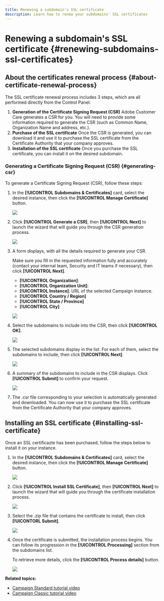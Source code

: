 ```yaml
---
title: Renewing a subdomain's SSL certificate
description: Learn how to renew your subdomains' SSL certificates
---
```


# Renewing a subdomain's SSL certificate {#renewing-subdomains-ssl-certificates}

## About the certificates renewal process {#about-certificate-renewal-process}

The SSL certificate renewal process includes 3 steps, which are all performed directly from the Control Panel:

1. **Generation of the Certificate Signing Request (CSR)**
    Adobe Customer Care generates a CSR for you. You will need to provide some information required to generate the CSR (such as Common Name, Organization Name and address, etc.).
1. **Purchase of the SSL certificate**
    Once the CSR is generated, you can download it and use it to purchase the SSL certificate from the Certificate Authority that your company approves.
1. **Installation of the SSL certificate**
    Once you purchase the SSL certificate, you can install it on the desired subdomain.

### Generating a Certificate Signing Request (CSR) {#generating-csr}

To generate a Certificate Signing Request (CSR), follow these steps:

1. In the **[!UICONTROL Subdomains & Certificates]** card, select the desired instance, then click the **[!UICONTROL Manage Certificate]** button.

    ![](assets/renewal1.png)

1. Click **[!UICONTROL Generate a CSR]**, then **[!UICONTROL Next]** to launch the wizard that will guide you through the CSR generation process.

    ![](assets/renewal2.png)

1. A form displays, with all the details required to generate your CSR.

    Make sure you fill in the requested information fully and accurately (contact your internal team, Security and IT teams if necessary), then click **[!UICONTROL Next]**.

    * **[!UICONTROL Organization]**:
    * **[!UICONTROL Organization Unit]**:
    * **[!UICONTROL Instance]**: URL of the selected Campaign instance.
    * **[!UICONTROL Country / Region]**
    * **[!UICONTROL State / Province]**
    * **[!UICONTROL City]**

    ![](assets/renewal3.png)

1. Select the subdomains to include into the CSR, then click **[!UICONTROL OK]**.

    ![](assets/renewal4.png)

1. The selected subdomains display in the list. For each of them, select the subdomains to include, then click **[!UICONTROL Next]**.

    ![](assets/renewal5.png)

1. A summary of the subdomains to include in the CSR displays. Click **[!UICONTROL Submit]** to confirm your request.

    ![](assets/renewal6.png)

1. The .csr file corresponding to your selection is automatically generated and downloaded. You can now use it to purchase the SSL certificate from the Certificate Authority that your company approves.

## Installing an SSL certificate {#installing-ssl-certificate}

Once an SSL certificazte has been purchased, follow the steps below to install it on your instance.

1. In the **[!UICONTROL Subdomains & Certificates]** card, select the desired instance, then click the **[!UICONTROL Manage Certificate]** button.

    ![](assets/renewal1.png)

1. Click **[!UICONTROL Install SSL Certificate]**, then **[!UICONTROL Next]** to launch the wizard that will guide you through the certificate installation process.

    ![](assets/install1.png)

1. Select the .zip file that contains the certificate to install, then click **[!UICONTORL Submit]**.

    ![](assets/install2.png)

1. Once the certificate is submitted, the installation process begins. You can follow its progression in the **[!UICONTROL Processing]** section from the subdomains list.

    To retrieve more details, click the **[!UICONTROL Process details]** button.

    ![](assets/install3.png)

**Related topics:**

* [Campaign Standard tutorial video](https://docs.adobe.com/content/help/en/campaign-learn/campaign-standard-tutorials/administrating/control-panel/managing-ssl-certificates.html)
* [Campaign Classic tutorial video](https://docs.adobe.com/content/help/en/campaign-learn/campaign-classic-tutorials/administrating/control-panel-acc/managing-ssl-certificates.html)
